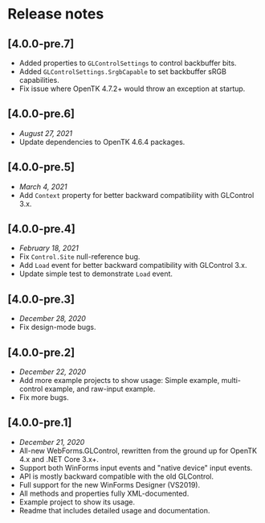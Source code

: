 # Release notes

## [4.0.0-pre.7]
- Added properties to `GLControlSettings` to control backbuffer bits.
- Added `GLControlSettings.SrgbCapable` to set backbuffer sRGB capabilities.
- Fix issue where OpenTK 4.7.2+ would throw an exception at startup.

## [4.0.0-pre.6]
- _August 27, 2021_
- Update dependencies to OpenTK 4.6.4 packages.

## [4.0.0-pre.5]
- _March 4, 2021_
- Add `Context` property for better backward compatibility with GLControl 3.x.

## [4.0.0-pre.4]
- _February 18, 2021_
- Fix `Control.Site` null-reference bug.
- Add `Load` event for better backward compatibility with GLControl 3.x.
- Update simple test to demonstrate `Load` event.

## [4.0.0-pre.3]
- _December 28, 2020_
- Fix design-mode bugs.

## [4.0.0-pre.2]
- _December 22, 2020_
- Add more example projects to show usage: Simple example, multi-control example, and raw-input example.
- Fix more bugs.

## [4.0.0-pre.1]
- _December 21, 2020_
- All-new WebForms.GLControl, rewritten from the ground up for OpenTK 4.x and .NET Core 3.x+.
- Support both WinForms input events and "native device" input events.
- API is mostly backward compatible with the old GLControl.
- Full support for the new WinForms Designer (VS2019).
- All methods and properties fully XML-documented.
- Example project to show its usage.
- Readme that includes detailed usage and documentation.

